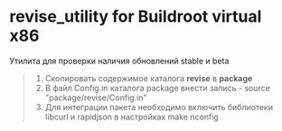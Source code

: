 # revise_utility for Buildroot virtual x86

<p>Утилита для проверки наличия обновлений stable и beta</p>

  >1. Скопировать содержимое каталога <b>revise</b> в <b>package</b>
  >2. В файл Config.in каталога package внести запись -
  >source "package/revise/Config.in"
  >3. Для интеграции пакета необходимо включить библиотеки libcurl и rapidjson в
  >настройках make nconfig
  >
